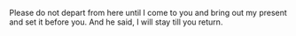 Please do not depart from here until I come to you and bring out my present and set it before you. And he said, I will stay till you return.
